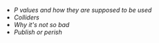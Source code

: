 * *P values and how they are supposed to be used*
* *Colliders*
* *Why it's not so bad*
* *Publish or perish*
